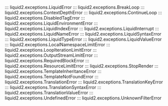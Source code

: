::: liquid2.exceptions.LiquidError
::: liquid2.exceptions.BreakLoop
::: liquid2.exceptions.ContextDepthError
::: liquid2.exceptions.ContinueLoop
::: liquid2.exceptions.DisabledTagError
::: liquid2.exceptions.LiquidEnvironmentError
::: liquid2.exceptions.LiquidIndexError
::: liquid2.exceptions.LiquidInterrupt
::: liquid2.exceptions.LiquidNameError
::: liquid2.exceptions.LiquidSyntaxError
::: liquid2.exceptions.LiquidTypeError
::: liquid2.exceptions.LiquidValueError
::: liquid2.exceptions.LocalNamespaceLimitError
::: liquid2.exceptions.LoopIterationLimitError
::: liquid2.exceptions.OutputStreamLimitError
::: liquid2.exceptions.RequiredBlockError
::: liquid2.exceptions.ResourceLimitError
::: liquid2.exceptions.StopRender
::: liquid2.exceptions.TemplateInheritanceError
::: liquid2.exceptions.TemplateNotFoundError
::: liquid2.exceptions.TranslationError
::: liquid2.exceptions.TranslationKeyError
::: liquid2.exceptions.TranslationSyntaxError
::: liquid2.exceptions.TranslationValueError
::: liquid2.exceptions.UndefinedError
::: liquid2.exceptions.UnknownFilterError
